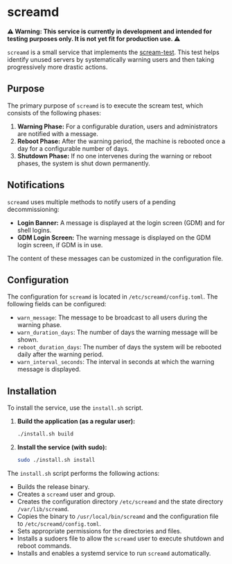 # screamd

**⚠️ Warning: This service is currently in development and intended for testing purposes only. It is not yet fit for production use. ⚠️**

`screamd` is a small service that implements the [scream-test](https://www.microsoft.com/insidetrack/blog/microsoft-uses-a-scream-test-to-silence-its-unused-servers/). This test helps identify unused servers by systematically warning users and then taking progressively more drastic actions.

## Purpose

The primary purpose of `screamd` is to execute the scream test, which consists of the following phases:

1.  **Warning Phase:** For a configurable duration, users and administrators are notified with a message.
2.  **Reboot Phase:** After the warning period, the machine is rebooted once a day for a configurable number of days.
3.  **Shutdown Phase:** If no one intervenes during the warning or reboot phases, the system is shut down permanently.

## Notifications

`screamd` uses multiple methods to notify users of a pending decommissioning:

*   **Login Banner:** A message is displayed at the login screen (GDM) and for shell logins.
*   **GDM Login Screen:** The warning message is displayed on the GDM login screen, if GDM is in use.

The content of these messages can be customized in the configuration file.

## Configuration

The configuration for `screamd` is located in `/etc/screamd/config.toml`. The following fields can be configured:

*   `warn_message`: The message to be broadcast to all users during the warning phase.
*   `warn_duration_days`: The number of days the warning message will be shown.
*   `reboot_duration_days`: The number of days the system will be rebooted daily after the warning period.
*   `warn_interval_seconds`: The interval in seconds at which the warning message is displayed.

## Installation

To install the service, use the `install.sh` script.

1.  **Build the application (as a regular user):**
    ```bash
    ./install.sh build
    ```

2.  **Install the service (with sudo):**
    ```bash
    sudo ./install.sh install
    ```

The `install.sh` script performs the following actions:

*   Builds the release binary.
*   Creates a `screamd` user and group.
*   Creates the configuration directory `/etc/screamd` and the state directory `/var/lib/screamd`.
*   Copies the binary to `/usr/local/bin/screamd` and the configuration file to `/etc/screamd/config.toml`.
*   Sets appropriate permissions for the directories and files.
*   Installs a sudoers file to allow the `screamd` user to execute shutdown and reboot commands.
*   Installs and enables a systemd service to run `screamd` automatically.